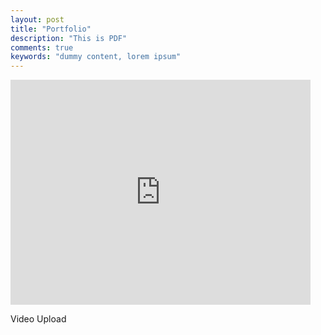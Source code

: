 ```yaml
---
layout: post
title: "Portfolio"
description: "This is PDF"
comments: true
keywords: "dummy content, lorem ipsum"
---
```


<iframe width="480" height="360" src="https://youtu.be/LR-x4PDjO98" frameborder="0"> </iframe>

Video Upload